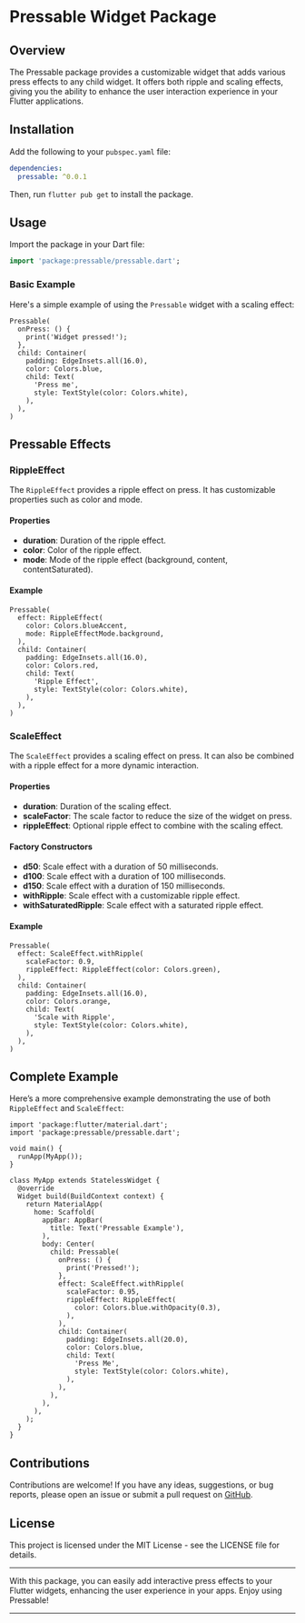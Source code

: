 # Pressable Widget Package

## Overview

The Pressable package provides a customizable widget that adds various press effects to any child widget. It offers both ripple and scaling effects, giving you the ability to enhance the user interaction experience in your Flutter applications.

## Installation

Add the following to your `pubspec.yaml` file:

```yaml
dependencies:
  pressable: ^0.0.1
```

Then, run `flutter pub get` to install the package.

## Usage

Import the package in your Dart file:

```dart
import 'package:pressable/pressable.dart';
```

### Basic Example

Here's a simple example of using the `Pressable` widget with a scaling effect:

```
Pressable(
  onPress: () {
    print('Widget pressed!');
  },
  child: Container(
    padding: EdgeInsets.all(16.0),
    color: Colors.blue,
    child: Text(
      'Press me',
      style: TextStyle(color: Colors.white),
    ),
  ),
)
```

## Pressable Effects

### RippleEffect

The `RippleEffect` provides a ripple effect on press. It has customizable properties such as color and mode.

#### Properties

- **duration**: Duration of the ripple effect.
- **color**: Color of the ripple effect.
- **mode**: Mode of the ripple effect (background, content, contentSaturated).

#### Example

```
Pressable(
  effect: RippleEffect(
    color: Colors.blueAccent,
    mode: RippleEffectMode.background,
  ),
  child: Container(
    padding: EdgeInsets.all(16.0),
    color: Colors.red,
    child: Text(
      'Ripple Effect',
      style: TextStyle(color: Colors.white),
    ),
  ),
)
```

### ScaleEffect

The `ScaleEffect` provides a scaling effect on press. It can also be combined with a ripple effect for a more dynamic interaction.

#### Properties

- **duration**: Duration of the scaling effect.
- **scaleFactor**: The scale factor to reduce the size of the widget on press.
- **rippleEffect**: Optional ripple effect to combine with the scaling effect.

#### Factory Constructors

- **d50**: Scale effect with a duration of 50 milliseconds.
- **d100**: Scale effect with a duration of 100 milliseconds.
- **d150**: Scale effect with a duration of 150 milliseconds.
- **withRipple**: Scale effect with a customizable ripple effect.
- **withSaturatedRipple**: Scale effect with a saturated ripple effect.

#### Example

```
Pressable(
  effect: ScaleEffect.withRipple(
    scaleFactor: 0.9,
    rippleEffect: RippleEffect(color: Colors.green),
  ),
  child: Container(
    padding: EdgeInsets.all(16.0),
    color: Colors.orange,
    child: Text(
      'Scale with Ripple',
      style: TextStyle(color: Colors.white),
    ),
  ),
)
```

## Complete Example

Here’s a more comprehensive example demonstrating the use of both `RippleEffect` and `ScaleEffect`:

```
import 'package:flutter/material.dart';
import 'package:pressable/pressable.dart';

void main() {
  runApp(MyApp());
}

class MyApp extends StatelessWidget {
  @override
  Widget build(BuildContext context) {
    return MaterialApp(
      home: Scaffold(
        appBar: AppBar(
          title: Text('Pressable Example'),
        ),
        body: Center(
          child: Pressable(
            onPress: () {
              print('Pressed!');
            },
            effect: ScaleEffect.withRipple(
              scaleFactor: 0.95,
              rippleEffect: RippleEffect(
                color: Colors.blue.withOpacity(0.3),
              ),
            ),
            child: Container(
              padding: EdgeInsets.all(20.0),
              color: Colors.blue,
              child: Text(
                'Press Me',
                style: TextStyle(color: Colors.white),
              ),
            ),
          ),
        ),
      ),
    );
  }
}
```

## Contributions

Contributions are welcome! If you have any ideas, suggestions, or bug reports, please open an issue or submit a pull request on [GitHub](https://github.com/Yousef-Shaiban/pressable).

##  License

This project is licensed under the MIT License - see the LICENSE file for details.

---

With this package, you can easily add interactive press effects to your Flutter widgets, enhancing the user experience in your apps. Enjoy using Pressable!

---
